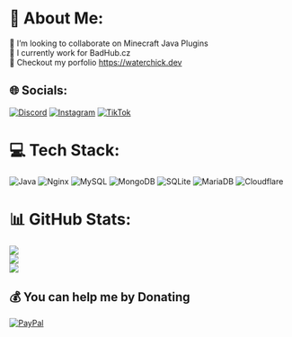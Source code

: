 # 💫 About Me:
👯 I’m looking to collaborate on Minecraft Java Plugins<br>🌱 I currently work for BadHub.cz<br>💬 Checkout my porfolio https://waterchick.dev


## 🌐 Socials:
[![Discord](https://img.shields.io/badge/Discord-%237289DA.svg?logo=discord&logoColor=white)](https://discord.gg/keviqq) [![Instagram](https://img.shields.io/badge/Instagram-%23E4405F.svg?logo=Instagram&logoColor=white)](https://instagram.com/waterchickmc) [![TikTok](https://img.shields.io/badge/TikTok-%23000000.svg?logo=TikTok&logoColor=white)](https://tiktok.com/@waterchickmc) 

# 💻 Tech Stack:
![Java](https://img.shields.io/badge/java-%23ED8B00.svg?style=for-the-badge&logo=openjdk&logoColor=white) ![Nginx](https://img.shields.io/badge/nginx-%23009639.svg?style=for-the-badge&logo=nginx&logoColor=white) ![MySQL](https://img.shields.io/badge/mysql-4479A1.svg?style=for-the-badge&logo=mysql&logoColor=white) ![MongoDB](https://img.shields.io/badge/MongoDB-%234ea94b.svg?style=for-the-badge&logo=mongodb&logoColor=white) ![SQLite](https://img.shields.io/badge/sqlite-%2307405e.svg?style=for-the-badge&logo=sqlite&logoColor=white) ![MariaDB](https://img.shields.io/badge/MariaDB-003545?style=for-the-badge&logo=mariadb&logoColor=white) ![Cloudflare](https://img.shields.io/badge/Cloudflare-F38020?style=for-the-badge&logo=Cloudflare&logoColor=white)
# 📊 GitHub Stats:
![](https://github-readme-stats.vercel.app/api?username=WaterChick&theme=dark&hide_border=false&include_all_commits=false&count_private=true)<br/>
![](https://github-readme-streak-stats.herokuapp.com/?user=WaterChick&theme=dark&hide_border=false)<br/>
![](https://github-readme-stats.vercel.app/api/top-langs/?username=WaterChick&theme=dark&hide_border=false&include_all_commits=false&count_private=true&layout=compact)

  ## 💰 You can help me by Donating
  [![PayPal](https://img.shields.io/badge/PayPal-00457C?style=for-the-badge&logo=paypal&logoColor=white)](https://paypal.me/waterchick) 

  
<!-- Proudly created with GPRM ( https://gprm.itsvg.in ) -->
